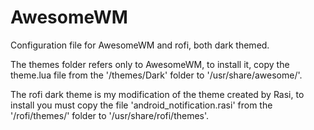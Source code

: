 # AwesomeWM

Configuration file for AwesomeWM and rofi, both dark themed.

The themes folder refers only to AwesomeWM, to install it, copy the theme.lua file from the '/themes/Dark' folder to '/usr/share/awesome/'.

The rofi dark theme is my modification of the theme created by Rasi, to install you must copy the file 'android_notification.rasi' from the '/rofi/themes/' folder to '/usr/share/rofi/themes'.
